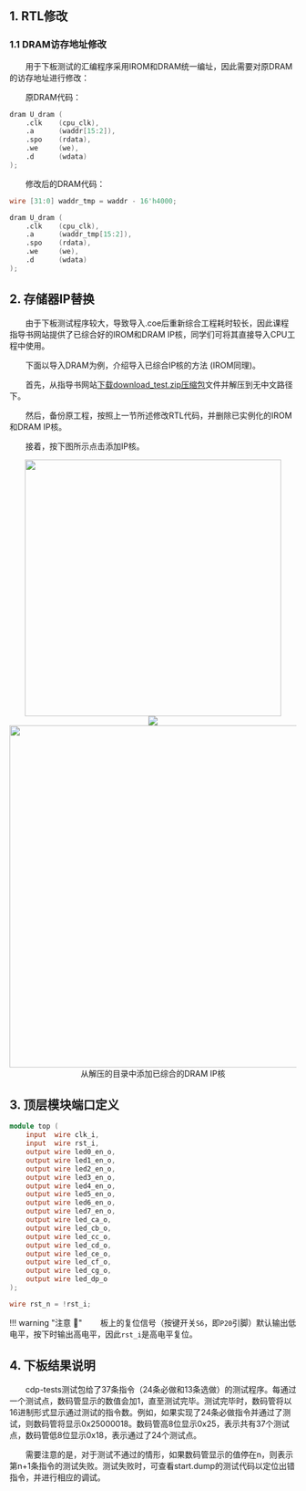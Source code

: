 ## 1. RTL修改

### 1.1 DRAM访存地址修改

&emsp;&emsp;用于下板测试的汇编程序采用IROM和DRAM统一编址，因此需要对原DRAM的访存地址进行修改：

&emsp;&emsp;原DRAM代码：

``` Verilog
dram U_dram (
    .clk    (cpu_clk),
    .a      (waddr[15:2]),
    .spo    (rdata),
    .we     (we),
    .d      (wdata)
);
```

&emsp;&emsp;修改后的DRAM代码：

``` Verilog
wire [31:0] waddr_tmp = waddr - 16'h4000;

dram U_dram (
    .clk    (cpu_clk),
    .a      (waddr_tmp[15:2]),
    .spo    (rdata),
    .we     (we),
    .d      (wdata)
);
```


## 2. 存储器IP替换

&emsp;&emsp;由于下板测试程序较大，导致导入.coe后重新综合工程耗时较长，因此课程指导书网站提供了已综合好的IROM和DRAM IP核，同学们可将其直接导入CPU工程中使用。

&emsp;&emsp;下面以导入DRAM为例，介绍导入已综合IP核的方法 (IROM同理)。

&emsp;&emsp;首先，从指导书网站[下载download_test.zip压缩包](https://gitee.com/hitsz-cslab/organ/blob/2021-Summer/stupkt/download_test.zip)文件并解压到无中文路径下。

&emsp;&emsp;然后，备份原工程，按照上一节所述修改RTL代码，并删除已实例化的IROM和DRAM IP核。

&emsp;&emsp;接着，按下图所示点击添加IP核。

<center><img src = "../assets/1.png" width = 450></center>

<center><img src = "../assets/2.png" width></center>

<center><img src = "../assets/3.png" width = 600></center>
<center>从解压的目录中添加已综合的DRAM IP核</center>



## 3. 顶层模块端口定义

``` Verilog
module top (
    input  wire clk_i,
    input  wire rst_i,
    output wire led0_en_o,
    output wire led1_en_o,
    output wire led2_en_o,
    output wire led3_en_o,
    output wire led4_en_o,
    output wire led5_en_o,
    output wire led6_en_o,
    output wire led7_en_o,
    output wire led_ca_o,
    output wire led_cb_o,
    output wire led_cc_o,
    output wire led_cd_o,
    output wire led_ce_o,
    output wire led_cf_o,
    output wire led_cg_o,
    output wire led_dp_o
);

wire rst_n = !rst_i;
```

!!! warning "注意 :gun:"
    &emsp;&emsp;板上的复位信号（按键开关`S6`，即`P20`引脚）默认输出低电平，按下时输出高电平，因此`rst_i`是高电平复位。


## 4. 下板结果说明

&emsp;&emsp;cdp-tests测试包给了37条指令（24条必做和13条选做）的测试程序。每通过一个测试点，数码管显示的数值会加1，直至测试完毕。测试完毕时，数码管将以16进制形式显示通过测试的指令数。例如，如果实现了24条必做指令并通过了测试，则数码管将显示0x25000018。数码管高8位显示0x25，表示共有37个测试点，数码管低8位显示0x18，表示通过了24个测试点。

&emsp;&emsp;需要注意的是，对于测试不通过的情形，如果数码管显示的值停在n，则表示第n+1条指令的测试失败。测试失败时，可查看start.dump的测试代码以定位出错指令，并进行相应的调试。

